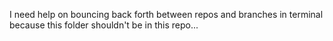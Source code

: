 I need help on bouncing back forth between repos and branches in terminal because this folder shouldn't be in this repo...
